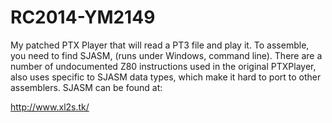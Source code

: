 # RC2014-YM2149
My patched PTX Player that will read a PT3 file and play it.
To assemble, you need to find SJASM, (runs under Windows, command line).
There are a number of undocumented Z80 instructions used in the original PTXPlayer, also uses specific to SJASM
data types, which make it hard to port to other assemblers.
SJASM can be found at:

http://www.xl2s.tk/

